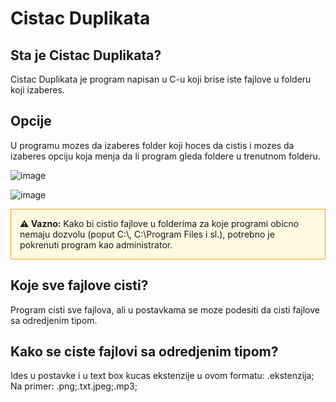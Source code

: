 # Cistac Duplikata
## Sta je Cistac Duplikata?
Cistac Duplikata je program napisan u C-u koji brise iste fajlove u folderu koji izaberes.
## Opcije
U programu mozes da izaberes folder koji hoces da cistis i mozes da izaberes opciju koja menja da li program gleda foldere u trenutnom folderu.


![image](https://github.com/user-attachments/assets/bb69ae6c-7b4a-4816-a40a-1af2bce7cd49)


![image](https://github.com/user-attachments/assets/94ca2dfd-7abc-4466-8478-3e596881eda5)



<div style="border: 1px solid #f39c12; padding: 1em; background-color: #fff8e1;">
  <strong>⚠️ Vazno:</strong> Kako bi cistio fajlove u folderima za koje programi obicno nemaju dozvolu (poput C:\, C:\Program Files i sl.), potrebno je pokrenuti program kao administrator.
</div>

## Koje sve fajlove cisti?
Program cisti sve fajlova, ali u postavkama se moze podesiti da cisti fajlove sa odredjenim tipom.

## Kako se ciste fajlovi sa odredjenim tipom?
Ides u postavke i u text box kucas ekstenzije u ovom formatu: .ekstenzija;
Na primer: .png;.txt.jpeg;.mp3;

